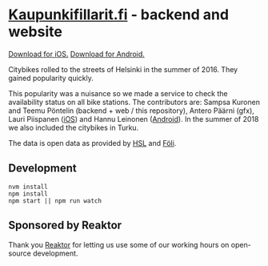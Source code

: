# [Kaupunkifillarit.fi](https://kaupunkifillarit.fi) - backend and website

[Download for iOS.](https://itunes.apple.com/app/kaupunkifillarit.fi/id1111297620?mt=8)
[Download for Android.](https://play.google.com/store/apps/details?id=fi.kaupunkifillarit)

Citybikes rolled to the streets of Helsinki in the summer of 2016. They gained popularity quickly.

This popularity was a nuisance so we made a service to check the availability status on all bike stations. The contributors are: Sampsa Kuronen and Teemu Pöntelin (backend + web / this repository), Antero Päärni (gfx), Lauri Piispanen ([iOS](https://github.com/lauripiispanen/kaupunkifillarit-ios)) and Hannu Leinonen ([Android](https://github.com/hleinone/kaupunkifillarit-android)). In the summer of 2018 we also included the citybikes in Turku.

The data is open data as provided by [HSL](http://dev.hsl.fi/) and [Föli](http://data.foli.fi/).

## Development

    nvm install
    npm install
    npm start || npm run watch

## Sponsored by Reaktor

Thank you [Reaktor](https://reaktor.com/careers/) for letting us use some of our working hours on open-source development.
